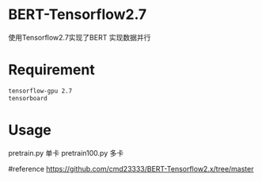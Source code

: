 # BERT-Tensorflow2.7
使用Tensorflow2.7实现了BERT
实现数据并行

# Requirement
```bash
tensorflow-gpu 2.7
tensorboard
```

# Usage
pretrain.py 单卡
pretrain100.py 多卡

#reference
https://github.com/cmd23333/BERT-Tensorflow2.x/tree/master
